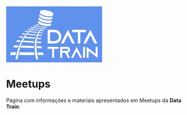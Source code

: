 ![Data_Train](https://github.com/TheDataTrain/Meetups/blob/master/Data_Train.png)

# Meetups
Página com informações e materiais apresentados em Meetups da **Data Train**.
